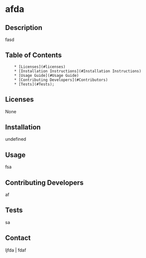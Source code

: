 # afda

## Description
fasd

## Table of Contents
        * [Licenses](#licenses)
        * [Installation Instructions](#Installation Instructions)
        * [Usage Guide](#Usage Guide)
        * [Contributing Developers](#Contributors)
        * [Tests](#Tests);

## Licenses
None

## Installation
undefined

## Usage
fsa

## Contributing Developers
af

## Tests
sa

## Contact
ljfda | fdaf
